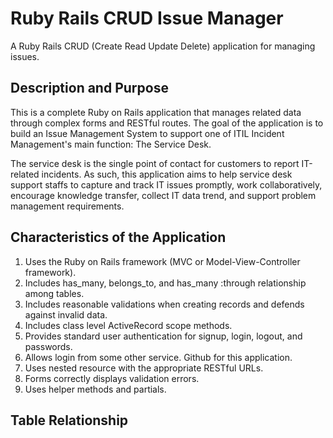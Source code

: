 # Ruby Rails CRUD Issue Manager
A Ruby Rails CRUD (Create Read Update Delete) application for managing issues.

## Description and Purpose
This is a complete Ruby on Rails application that manages related data through complex forms and RESTful routes. The goal of the application is to build an Issue Management System to support one of ITIL Incident Management's main function: The Service Desk. 

The service desk is the single point of contact for customers to report IT-related incidents. As such, this application aims to help service desk support staffs to capture and track IT issues promptly, work collaboratively, encourage knowledge transfer, collect IT  data trend, and support problem management requirements.

## Characteristics of the Application
1. Uses the Ruby on Rails framework (MVC or Model-View-Controller framework).
2. Includes has_many, belongs_to, and has_many :through relationship among tables.
3. Includes reasonable validations when creating records and defends against invalid data.
4. Includes class level ActiveRecord scope methods.
5. Provides standard user authentication for signup, login, logout, and passwords. 
6. Allows login from some other service. Github for this application.
7. Uses nested resource with the appropriate RESTful URLs. 
8. Forms correctly displays validation errors. 
9. Uses helper methods and partials. 

## Table Relationship
[logo]: https://github.com/rfenix3/ruby-rails-crud-issue-manager/app/assets/images/RubyRailsProjectTableRelationship.png "Issue Manager table relationship"

    
